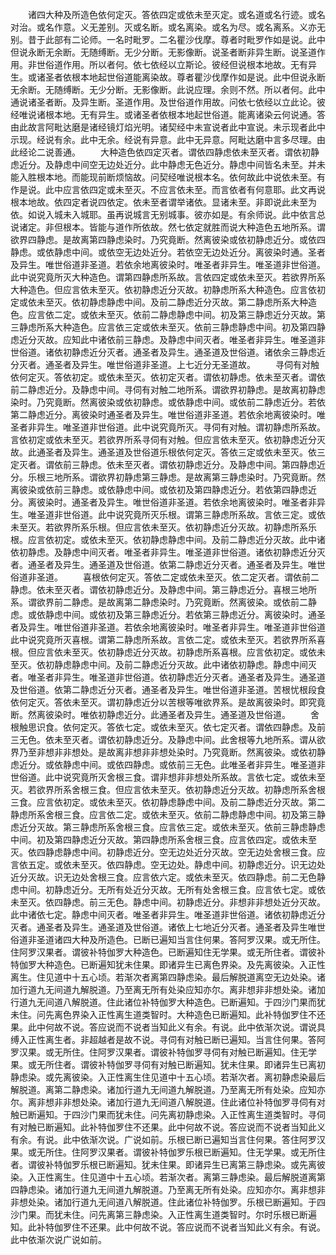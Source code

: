 <!-- { "loadSidebar": true } -->
　　诸四大种及所造色依何定灭。答依四定或依未至灭定。或名道或名行迹。或名对治。或名作意。义无差别。灭或名断。或名离染。或名为尽。或名离系。义亦无别。昔于此部有二论师。一名时毗罗。二名瞿沙伐摩。尊者时毗罗作如是说。此中但说永断无余断。无随缚断。无少分断。无影像断。说圣者断非异生断。说圣道作用。非世俗道作用。所以者何。依七依经以立斯论。彼经但说根本地故。无有异生。或诸圣者依根本地起世俗道能离染故。尊者瞿沙伐摩作如是说。此中但说永断无余断。无随缚断。无少分断。无影像断。此说应理。余则不然。所以者何。此中通说诸圣者断。及异生断。圣道作用。及世俗道作用故。问依七依经以立此论。彼经唯说诸根本地。无有异生。或诸圣者依根本地起世俗道。能离诸染云何说通。答由此故言阿毗达磨是诸经镜灯焰光明。诸契经中未宣说者此中宣说。未示现者此中示现。经说有余。此中无余。经说有异意。此中无异意。阿毗达磨中言多尽理。由此经论二说善通。
　　大种造色依四定灭者。谓依四静虑依未至灭者。谓依初静虑近分。及静虑中间空无边处近分。此中静虑无色近分。静虑中间皆名未至。并未能入胜根本地。而能现前断烦恼故。问契经唯说根本名。依何故此中说依未至。有作是说。此中应言依四定或未至灭。不应言依未至。而言依者有何意耶。此文再说根本地故。依四定者说四依定。依未至者谓举诸依。显诸未至。非即说此未至为依。如说入城未入城耶。虽再说城言无别城事。彼亦如是。有余师说。此中依言总说诸定。非但根本。皆能与道作所依故。然七依定就胜而说大种造色五地所系。谓欲界四静虑。是故离第四静虑染时。乃究竟断。然离彼染或依初静虑近分。或依四静虑。或依静虑中间。或依空无边处近分。若依空无边处近分。离彼染时通。圣者及异生。唯世俗道非圣道。若依余地离彼染时。唯圣者非异生。唯圣道非世俗道。此中说究竟所灭大种造色。谓第四静虑所系故。言依四定或依未至灭。若欲界所系大种造色。但应言依未至灭。依初静虑近分灭故。初静虑所系大种造色。应言依初定或依未至灭。依初静虑静虑中间。及前二静虑近分灭故。第二静虑所系大种造色。应言依二定。或依未至灭。依前二静虑静虑中间。初及第三静虑近分灭故。第三静虑所系大种造色。应言依三定或依未至灭。依前三静虑静虑中间。初及第四静虑近分灭故。应知此中诸依前三静虑。及静虑中间灭者。唯圣者非异生。唯圣道非世俗道。诸依初静虑近分灭者。通圣者及异生。通圣道及世俗道。诸依余三静虑近分灭者。通圣者及异生。唯世俗道非圣道。上七近分无圣道故。
　　寻伺有对触依何定灭。答依初定。或依未至灭。依初定灭者。谓依初静虑。依未至灭者。谓依前二静虑近分。及静虑中间。寻伺有对触二地所系。谓欲界初静虑。是故离初静虑染时。乃究竟断。然离彼染或依初静虑。或依静虑中间。或依前二静虑近分。若依第二静虑近分。离彼染时通圣者及异生。唯世俗道非圣道。若依余地离彼染时。唯圣者非异生。唯圣道非世俗道。此中说究竟所灭。寻伺有对触。谓初静虑所系故。言依初定或依未至灭。若欲界所系寻伺有对触。但应言依未至灭。依初静虑近分灭故。此通圣者及异生。通圣道及世俗道乐根依何定灭。答依三定或依未至灭。依三定灭者。谓依前三静虑。依未至灭者。谓依初静虑近分。及静虑中间。第四静虑近分。乐根三地所系。谓欲界初静虑第三静虑。是故离第三静虑染时。乃究竟断。然离彼染或依前三静虑。或依静虑中间。或依初及第四静虑近分。若依第四静虑近分。离彼染时。通圣者及异生。唯世俗道非圣道。若依余地离彼染时。唯圣者非异生。唯圣道非世俗道。此中说究竟所灭乐根。谓第三静虑所系故。言依三定。或依未至灭。若欲界所系乐根。但应言依未至灭。依初静虑近分灭故。初静虑所系乐根。应言依初定。或依未至灭。依初静虑静虑中间。及前二静虑近分灭故。此中诸依初静虑。及静虑中间灭者。唯圣者非异生。唯圣道非世俗道。诸依初静虑近分灭者。通圣者及异生。通圣道及世俗道。依第二静虑近分灭者。通圣者及异生。唯世俗道非圣道。
　　喜根依何定灭。答依二定或依未至灭。依二定灭者。谓依前二静虑。依未至灭者。谓依初静虑近分。及静虑中间。第三静虑近分。喜根三地所系。谓欲界前二静虑。是故离第二静虑染时。乃究竟断。然离彼染。或依前二静虑。或依静虑中间。或依初及第三静虑近分。若依第三静虑近分。离彼染时。通圣者及异生。唯世俗道非圣道。若依余地离彼染时。唯圣者非异生。唯圣道非世俗道此中说究竟所灭喜根。谓第二静虑所系故。言依二定。或依未至灭。若欲界所系喜根。但应言依未至灭。依初静虑近分灭故。初静虑所系喜根。应言依初定。或依未至灭。依初静虑静虑中间。及前二静虑近分灭故。此中诸依初静虑。静虑中间灭者。唯圣者非异生。唯圣道非世俗道。依初静虑近分灭者。通圣者及异生。通圣道及世俗道。依第二静虑近分灭者。通圣者及异生。唯世俗道非圣道。苦根忧根段食依何定灭。答依未至灭。谓初静虑近分以苦根等唯欲界系。是故离彼染时。即究竟断。然离彼染时。唯依初静虑近分。此通圣者及异生。通圣道及世俗道。
　　舍根触思识食。依何定灭。答依七定。或依未至灭。依七定灭者。谓依四静虑。及前三无色。依未至灭者。谓依初静虑近分。及静虑中间。此舍根等九地所系。谓从欲界乃至非想非非想处。是故离非想非非想处染时。乃究竟断。然离彼染。或依初静虑近分。或依静虑中间。或依四静虑。或依前三无色。此唯圣者非异生。唯圣道非世俗道。此中说究竟所灭舍根三食。谓非想非非想处所系故。言依七定。或依未至灭。若欲界所系舍根三食。但应言依未至灭。依初静虑近分灭故。初静虑所系舍根三食。应言依初定。或依未至灭。依初静虑静虑中间。及前二静虑近分灭故。第二静虑所系舍根三食。应言依二定。或依未至灭。依前二静虑静虑中间。初及第三静虑近分灭故。第三静虑所系舍根三食。应言依三定。或依未至灭。依前三静虑静虑中间。初及第四静虑近分灭故。第四静虑所系舍根三食。应言依四定。或依未至灭。依四静虑静虑中间。初静虑近分。空无边处近分灭故。空无边处舍根三食。应言依五定。或依未至灭。依四静虑。空无边处。静虑中间。初静虑近分。识无边处近分灭故。识无边处舍根三食。应言依六定。或依未至灭。依四静虑。前二无色静虑中间。初静虑近分。无所有处近分灭故。无所有处舍根三食。应言依七定。或依未至灭。依四静虑。前三无色。静虑中间。初静虑近分。非想非非想处近分灭故。此中诸依七定。静虑中间灭者。唯圣者非异生。唯圣道非世俗道。诸依初静虑近分灭者。通圣者及异生。通圣道及世俗道。诸依上七地近分灭者。通圣者及异生唯世俗道非圣道诸四大种及所造色。已断已遍知当言住何果。答阿罗汉果。或无所住。住阿罗汉果者。谓彼补特伽罗大种造色。已断遍知住无学果。或无所住者。谓彼补特伽罗大种造色。已断遍知犹未住果。即诸异生已离色界染。及先离彼染。入正性离生。住见道中十五心顷。若渐次者离第四静虑染。最后解脱道离空无边处染。诸加行道九无间道九解脱道。乃至离无所有处染应知亦尔。离非想非非想处染。诸加行道九无间道八解脱道。住此诸位补特伽罗大种造色。已断遍知。于四沙门果而犹未住。问先离色界染入正性离生道类智时。大种造色已断遍知。此补特伽罗住不还果。此中何故不说。答应说而不说者当知此义有余。有说。此中依渐次说。谓说具缚入正性离生者。非超越者是故不说。寻伺有对触已断已遍知。当言住何果。答阿罗汉果。或无所住。住阿罗汉果者。谓彼补特伽罗寻伺有对触已断遍知。住无学果。或无所住者。谓彼补特伽罗寻伺有对触已断遍知。犹未住果。即诸异生已离初静虑染。或先离彼染。入正性离生住见道中十五心顷。若渐次者。离初静虑染最后解脱道。离第二静虑染。诸加行道九无间道九解脱道。乃至离无所有处染。应知亦尔。离非想非非想处染。诸加行道九无间道八解脱道。住此诸位补特伽罗寻伺有对触已断遍知。于四沙门果而犹未住。问先离初静虑染。入正性离生道类智时。寻伺有对触已断遍知。此补特伽罗住不还果。此中何故不说。答应说而不说者当知此义有余。有说。此中依渐次说。广说如前。乐根已断已遍知当言住何果。答住阿罗汉果。或无所住。住阿罗汉果者。谓彼补特伽罗乐根已断遍知。住无学果。或无所住者。谓彼补特伽罗乐根已断遍知。犹未住果。即诸异生已离第三静虑染。或先离彼染。入正性离生。住见道中十五心顷。若渐次者。离第三静虑染。最后解脱道离第四静虑染。诸加行道九无间道九解脱道。乃至离无所有处染。应知亦尔。离非想非非想处染。诸加行道九无间道八解脱道。住此诸位补特伽罗。乐根已断遍知。于四沙门果。而犹未住。问先离第三静虑染。入正性离生道类智时。尔时乐根已断遍知。此补特伽罗住不还果。此中何故不说。答应说而不说者当知此义有余。有说。此中依渐次说广说如前。
